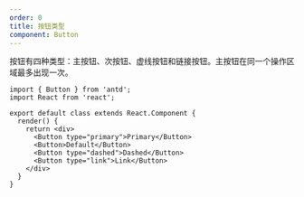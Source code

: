 ```yaml
---
order: 0
title: 按钮类型
component: Button
---
```


按钮有四种类型：主按钮、次按钮、虚线按钮和链接按钮。主按钮在同一个操作区域最多出现一次。

```JS DEMO
import { Button } from 'antd';
import React from 'react';

export default class extends React.Component {
  render() {
    return <div>
      <Button type="primary">Primary</Button>
      <Button>Default</Button>
      <Button type="dashed">Dashed</Button>
      <Button type="link">Link</Button>
    </div>
  }
}
```
